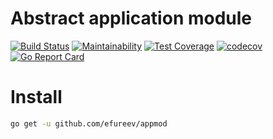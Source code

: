 # Abstract application module

[![Build Status](https://travis-ci.org/efureev/appmod.svg?branch=master)](https://travis-ci.org/efureev/appmod)
[![Maintainability](https://api.codeclimate.com/v1/badges/12fa9a98b3f8f5837056/maintainability)](https://codeclimate.com/github/efureev/appmod/maintainability)
[![Test Coverage](https://api.codeclimate.com/v1/badges/12fa9a98b3f8f5837056/test_coverage)](https://codeclimate.com/github/efureev/appmod/test_coverage)
[![codecov](https://codecov.io/gh/efureev/appmod/branch/master/graph/badge.svg)](https://codecov.io/gh/efureev/appmod)
[![Go Report Card](https://goreportcard.com/badge/github.com/efureev/appmod)](https://goreportcard.com/report/github.com/efureev/appmod)
# Install
```bash
go get -u github.com/efureev/appmod
```
